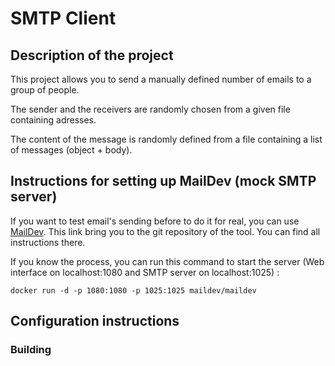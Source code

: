 # SMTP Client


## Description of the project

This project allows you to send a manually defined number of emails to a group of people.

The sender and the receivers are randomly chosen from a given file containing adresses.

The content of the message is randomly defined from a file containing a list of messages (object + body).


## Instructions for setting up MailDev (mock SMTP server)

If you want to test email's sending before to do it for real, you can use [MailDev](https://github.com/maildev/maildev). This link bring you to the git repository of the tool. You can find all instructions there.

If you know the process, you can run this command to start the server (Web interface on localhost:1080 and SMTP server on localhost:1025) :

```docker run -d -p 1080:1080 -p 1025:1025 maildev/maildev```

## Configuration instructions

### Building